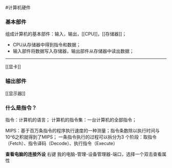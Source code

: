 #计算机硬件
### 基本部件
组成计算机的基本部件：输入，输出，[[CPU]]，[[存储器]]；
- CPU从存储器中得到指令和数据；
- 输入部件将数据写入存储器，输出部件从存储器中读出数据；
***
[[显卡]]
### 输出部件
[[显示器]]
### 什么是**指令？**
指令：计算机的语言；
计算机的指令集：一台计算机的全部指令；

MIPS：基于百万条指令的程序执行速度的一种测量；指令条数除以执行时间与10^6之积就得到了MIPS；
一条指令执行的过程可以拆分为3 个阶段：取指令（Fetch）、指令译码（Decode）、执行指令（Execute）

**查看电脑的连接外设**
右键 我的电脑-管理-设备管理器-端口，选择一个双击查看属性


